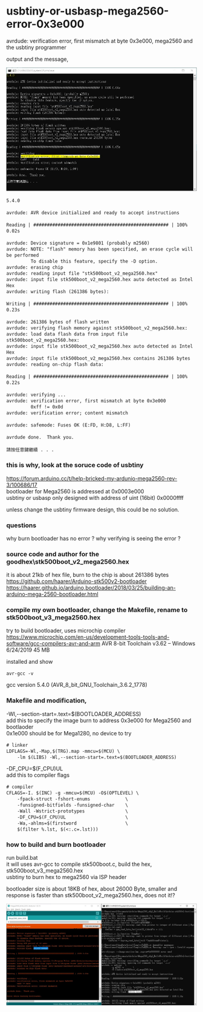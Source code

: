 # usbtiny-or-usbasp-mega2560-error-0x3e000
avrdude: verification error, first mismatch at byte 0x3e000, mega2560 and the usbtiny programmer  



output and the message,  

![3e000_error.JPG](3e000_error.JPG)  






```
5.4.0

avrdude: AVR device initialized and ready to accept instructions

Reading | ################################################## | 100% 0.02s

avrdude: Device signature = 0x1e9801 (probably m2560)
avrdude: NOTE: "flash" memory has been specified, an erase cycle will be performed
         To disable this feature, specify the -D option.
avrdude: erasing chip
avrdude: reading input file "stk500boot_v2_mega2560.hex"
avrdude: input file stk500boot_v2_mega2560.hex auto detected as Intel Hex
avrdude: writing flash (261386 bytes):

Writing | ################################################## | 100% 0.23s

avrdude: 261386 bytes of flash written
avrdude: verifying flash memory against stk500boot_v2_mega2560.hex:
avrdude: load data flash data from input file stk500boot_v2_mega2560.hex:
avrdude: input file stk500boot_v2_mega2560.hex auto detected as Intel Hex
avrdude: input file stk500boot_v2_mega2560.hex contains 261386 bytes
avrdude: reading on-chip flash data:

Reading | ################################################## | 100% 0.22s

avrdude: verifying ...
avrdude: verification error, first mismatch at byte 0x3e000
         0xff != 0x0d
avrdude: verification error; content mismatch

avrdude: safemode: Fuses OK (E:FD, H:D8, L:FF)

avrdude done.  Thank you.

請按任意鍵繼續 . . .
```


### this is why, look at the soruce code of usbtiny  

https://forum.arduino.cc/t/help-bricked-my-ardunio-mega2560-rev-3/100686/17  
bootloader for Mega2560 is addressed at 0x0003e000  
usbtiny or usbasp only designed with address of uint (16bit) 0x0000ffff  

unless change the usbtiny firmware design, this could be no solution.  

### questions  
why burn bootloader has no error ?
why verifying is seeing the error ?


### source code and author for the goodhex\stk500boot_v2_mega2560.hex  
it is about 21kb of hex file, burn to the chip is about 261386 bytes  
https://github.com/haarer/Arduino-stk500v2-bootloader    
https://haarer.github.io/arduino,bootloader/2018/03/25/building-an-arduino-mega-2560-bootloader.html    


### compile my own bootloader, change the Makefile, rename to stk500boot_v3_mega2560.hex
try to build bootloader, uses microchip compiler
https://www.microchip.com/en-us/development-tools-tools-and-software/gcc-compilers-avr-and-arm
AVR 8-bit Toolchain v3.62 – Windows 	6/24/2019 	45 MB

installed and show 
```
avr-gcc -v
```
gcc version 5.4.0 (AVR_8_bit_GNU_Toolchain_3.6.2_1778)


### Makefile and modification,  
-Wl,--section-start=.text=$(BOOTLOADER_ADDRESS)  
add this to specify the image burn to address 0x3e000 for Mega2560 and bootlaoder  
0x1e000 should be for Mega1280, no device to try  

```
# linker
LDFLAGS=-Wl,-Map,$(TRG).map -mmcu=$(MCU) \
	-lm $(LIBS) -Wl,--section-start=.text=$(BOOTLOADER_ADDRESS)
```

-DF_CPU=$(F_CPU)UL  
add this to compiler flags  
```
# compiler
CFLAGS=-I. $(INC) -g -mmcu=$(MCU) -O$(OPTLEVEL) \
	-fpack-struct -fshort-enums             \
	-funsigned-bitfields -funsigned-char    \
	-Wall -Wstrict-prototypes               \
	-DF_CPU=$(F_CPU)UL						\
	-Wa,-ahlms=$(firstword                  \
	$(filter %.lst, $(<:.c=.lst)))
```


### how to build and burn bootloader  
run build.bat  
it will uses avr-gcc to compile stk500boot.c, build the hex, stk500boot_v3_mega2560.hex  
usbtiny to burn hex to mega2560 via ISP header  

bootloader size is about 18KB of hex, about 26000 Byte, smaller and response is faster than stk500boot_v2_mega2560.hex, does not it!?  

![better_code_size.JPG](better_code_size.JPG)  

